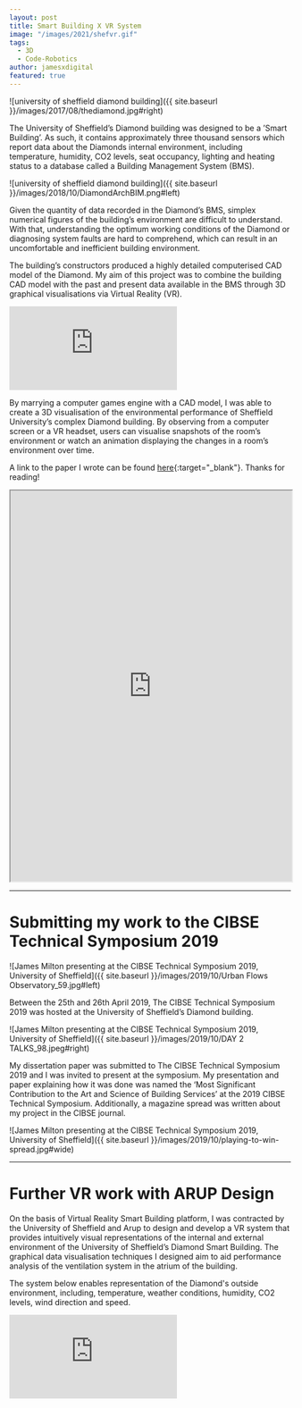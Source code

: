 ```yaml
---
layout: post
title: Smart Building X VR System
image: "/images/2021/shefvr.gif"
tags:
  - 3D
  - Code-Robotics
author: jamesxdigital
featured: true
---
```


![university of sheffield diamond building]({{ site.baseurl }}/images/2017/08/thediamond.jpg#right)

The University of Sheffield’s Diamond building was designed to be a ’Smart Building’. As such, it contains approximately three thousand sensors which report data about the Diamonds internal environment, including temperature, humidity, CO2 levels, seat occupancy, lighting and heating status to a database called a Building Management System (BMS).

![university of sheffield diamond building]({{ site.baseurl }}/images/2018/10/DiamondArchBIM.png#left)

Given the quantity of data recorded in the Diamond’s BMS, simplex numerical figures of the building’s environment are difficult to understand. With that, understanding the optimum working conditions of the Diamond or diagnosing system faults are hard to comprehend, which can result in an uncomfortable and inefficient building environment.

The building’s constructors produced a highly detailed computerised CAD model of the Diamond. My aim of this project was to combine the building CAD model with the past and present data available in the BMS through 3D graphical visualisations via Virtual Reality (VR).

<iframe src='https://www.youtube.com/embed/xQKAFD06nfw?autoplay=0&loop=1' frameborder='0' allowfullscreen></iframe>

By marrying a computer games engine with a CAD model, I was able to create a 3D visualisation of the environmental performance of Sheffield University’s complex Diamond building. By observing from a computer screen or a VR headset, users can visualise snapshots of the room’s environment or watch an animation displaying the changes in a room’s environment over time.

A link to the paper I wrote can be found [here](https://drive.google.com/file/d/1VWfToNnsBRnYrwA7bb2ZM4RsqD3E11nj/view){:target="\_blank"}. Thanks for reading!

<iframe src="https://drive.google.com/file/d/17Txf8loNDrvLOboYrNfnUHdQVQ5cPO9s/preview" width="100%" height="700"></iframe>

---

# Submitting my work to the CIBSE Technical Symposium 2019

![James Milton presenting at the CIBSE Technical Symposium 2019, University of Sheffield]({{ site.baseurl }}/images/2019/10/Urban Flows Observatory_59.jpg#left)

Between the 25th and 26th April 2019, The CIBSE Technical Symposium 2019 was hosted at the University of Sheffield’s Diamond building.

![James Milton presenting at the CIBSE Technical Symposium 2019, University of Sheffield]({{ site.baseurl }}/images/2019/10/DAY 2 TALKS_98.jpeg#right)

My dissertation paper was submitted to The CIBSE Technical Symposium 2019 and I was invited to present at the symposium. My presentation and paper explaining how it was done was named the ‘Most Significant Contribution to the Art and Science of Building Services’ at the 2019 CIBSE Technical Symposium. Additionally, a magazine spread was written about my project in the CIBSE journal.

![James Milton presenting at the CIBSE Technical Symposium 2019, University of Sheffield]({{ site.baseurl }}/images/2019/10/playing-to-win-spread.jpg#wide)

---

# Further VR work with ARUP Design

On the basis of Virtual Reality Smart Building platform, I was contracted by the University of Sheffield and Arup to design and develop a VR system that provides intuitively visual representations of the internal and external environment of the University of Sheffield’s Diamond Smart Building. The graphical data visualisation techniques I designed aim to aid performance analysis of the ventilation system in the atrium of the building.

The system below enables representation of the Diamond's outside environment, including, temperature, weather conditions, humidity, CO2 levels, wind direction and speed.

<iframe src='https://www.youtube.com/embed/Tfb4hy4FFEY?autoplay=1&loop=1' frameborder='0' allowfullscreen></iframe>
